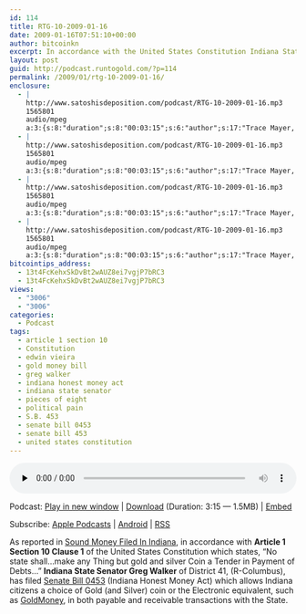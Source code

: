 ```yaml
---
id: 114
title: RTG-10-2009-01-16
date: 2009-01-16T07:51:10+00:00
author: bitcoinkn
excerpt: In accordance with the United States Constitution Indiana State Senator Greg Walker of District 41 has filed Senate Bill 0453 which allows a choice of Gold (and Silver) coin or Electronic equivalent transactions with the State.
layout: post
guid: http://podcast.runtogold.com/?p=114
permalink: /2009/01/rtg-10-2009-01-16/
enclosure:
  - |
    http://www.satoshisdeposition.com/podcast/RTG-10-2009-01-16.mp3
    1565801
    audio/mpeg
    a:3:{s:8:"duration";s:8:"00:03:15";s:6:"author";s:17:"Trace Mayer, J.D.";s:8:"explicit";s:1:"0";}
  - |
    http://www.satoshisdeposition.com/podcast/RTG-10-2009-01-16.mp3
    1565801
    audio/mpeg
    a:3:{s:8:"duration";s:8:"00:03:15";s:6:"author";s:17:"Trace Mayer, J.D.";s:8:"explicit";s:1:"0";}
  - |
    http://www.satoshisdeposition.com/podcast/RTG-10-2009-01-16.mp3
    1565801
    audio/mpeg
    a:3:{s:8:"duration";s:8:"00:03:15";s:6:"author";s:17:"Trace Mayer, J.D.";s:8:"explicit";s:1:"0";}
  - |
    http://www.satoshisdeposition.com/podcast/RTG-10-2009-01-16.mp3
    1565801
    audio/mpeg
    a:3:{s:8:"duration";s:8:"00:03:15";s:6:"author";s:17:"Trace Mayer, J.D.";s:8:"explicit";s:1:"0";}
bitcointips_address:
  - 13t4FcKehxSkDvBt2wAUZ8ei7vgjP7bRC3
  - 13t4FcKehxSkDvBt2wAUZ8ei7vgjP7bRC3
views:
  - "3006"
  - "3006"
categories:
  - Podcast
tags:
  - article 1 section 10
  - Constitution
  - edwin vieira
  - gold money bill
  - greg walker
  - indiana honest money act
  - indiana state senator
  - pieces of eight
  - political pain
  - S.B. 453
  - senate bill 0453
  - senate bill 453
  - united states constitution
---
```

<!--powerpress_player-->

<div class="powerpress_player" id="powerpress_player_5599">
  <audio class="wp-audio-shortcode" id="audio-114-10" preload="none" style="width: 100%;" controls="controls"><source type="audio/mpeg" src="http://media.blubrry.com/bitcoinruntogold/p/www.satoshisdeposition.com/podcast/RTG-10-2009-01-16.mp3?_=10" /><a href="http://media.blubrry.com/bitcoinruntogold/p/www.satoshisdeposition.com/podcast/RTG-10-2009-01-16.mp3">http://media.blubrry.com/bitcoinruntogold/p/www.satoshisdeposition.com/podcast/RTG-10-2009-01-16.mp3</a></audio>
</div>

<p class="powerpress_links powerpress_links_mp3">
  Podcast: <a href="http://media.blubrry.com/bitcoinruntogold/p/www.satoshisdeposition.com/podcast/RTG-10-2009-01-16.mp3" class="powerpress_link_pinw" target="_blank" title="Play in new window" onclick="return powerpress_pinw('https://www.bitcoin.kn/?powerpress_pinw=114-podcast');" rel="nofollow">Play in new window</a> | <a href="http://media.blubrry.com/bitcoinruntogold/s/www.satoshisdeposition.com/podcast/RTG-10-2009-01-16.mp3" class="powerpress_link_d" title="Download" rel="nofollow" download="RTG-10-2009-01-16.mp3">Download</a> (Duration: 3:15 &#8212; 1.5MB) | <a href="#" class="powerpress_link_e" title="Embed" onclick="return powerpress_show_embed('114-podcast');" rel="nofollow">Embed</a>
</p>

<p class="powerpress_embed_box" id="powerpress_embed_114-podcast" style="display: none;">
  <input id="powerpress_embed_114-podcast_t" type="text" value="<iframe width=&quot;320&quot; height=&quot;30&quot; src=&quot;https://www.bitcoin.kn/?powerpress_embed=114-podcast&amp;powerpress_player=mediaelement-audio&quot; frameborder=&quot;0&quot; scrolling=&quot;no&quot;></iframe>" onclick="javascript: this.select();" onfocus="javascript: this.select();" style="width: 70%;" readOnly />
</p>

<p class="powerpress_links powerpress_subscribe_links">
  Subscribe: <a href="https://itunes.apple.com/WebObjects/MZStore.woa/wa/viewPodcast?id=301670981&mt=2&ls=1#episodeGuid=http%3A%2F%2Fpodcast.runtogold.com%2F%3Fp%3D114" class="powerpress_link_subscribe powerpress_link_subscribe_itunes" title="Subscribe on Apple Podcasts" rel="nofollow">Apple Podcasts</a> | <a href="https://subscribeonandroid.com/www.bitcoin.kn/feed/podcast/" class="powerpress_link_subscribe powerpress_link_subscribe_android" title="Subscribe on Android" rel="nofollow">Android</a> | <a href="https://www.bitcoin.kn/feed/podcast/" class="powerpress_link_subscribe powerpress_link_subscribe_rss" title="Subscribe via RSS" rel="nofollow">RSS</a>
</p>

As reported in <a href="http://www.runtogold.com/2009/01/sound-money-bill-filed-in-indiana" target="_blank">Sound Money Filed In Indiana</a>, in accordance with **Article 1 Section 10 Clause 1** of the United States Constitution which states, “No state shall…make any Thing but gold and silver Coin a Tender in Payment of Debts…” **Indiana State Senator Greg Walker** of District 41, (R-Columbus), has filed <a href="http://www.in.gov/apps/lsa/session/billwatch/billinfo?year=2009&session=1&request=getBill&docno=453#latest_info" target="_blank">Senate Bill 0453</a> (Indiana Honest Money Act) which allows Indiana citizens a choice of Gold (and Silver) coin or the Electronic equivalent, such as <a href="http://www.runtogold.com/goldmoney" target="_blank">GoldMoney</a>, in both payable and receivable transactions with the State.
